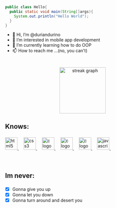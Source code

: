 
```Java
public class Hello{
  public static void main(String[]args){
    System.out.println("Hello World");
  }
}
```
- 👋 Hi, I’m @duriandurino
- 👀 I’m interested in mobile app development
- 🌱 I’m currently learning how to do OOP
- 📫 How to reach me ...(no, you can't)

###

<br clear="both">

<div align="center">
  <img src="https://streak-stats.demolab.com?user=duriandurino&locale=en&mode=daily&theme=dracula&hide_border=false&border_radius=5&order=3" height="150" alt="streak graph"  />
</div>

<h2 align="left">Knows:</h2>

###

<div align="left">
  <a href="https://www.w3.org/html/" target="_blank" rel="noreferrer"><img src="https://cdn.jsdelivr.net/gh/devicons/devicon/icons/html5/html5-original.svg" height="40" alt="html5 logo"  />  </a>
  <img width="12" /> 
  <a href="https://www.w3schools.com/css/" target="_blank" rel="noreferrer"><img src="https://cdn.jsdelivr.net/gh/devicons/devicon/icons/css3/css3-original.svg" height="40" alt="css3 logo"  /> </a>
  <img width="12" /> 
  <a href="https://www.cprogramming.com/" target="_blank" rel="noreferrer"><img src="https://cdn.jsdelivr.net/gh/devicons/devicon/icons/c/c-original.svg"   height="40" alt="c logo"  /> </a>
  <img width="12" />
  <a href="https://www.java.com/en/" target="_blank" rel="noreferrer"><img src="https://cdn-icons-png.flaticon.com/512/226/226777.png" height="40" alt="c logo"  /> </a>
  <img width="12" />
  <a href="https://www.arduino.cc/" target="_blank" rel="noreferrer"><img src="https://cdn.icon-icons.com/icons2/159/PNG/256/arduino_22429.png" height="40" alt="c logo"  /> </a>
  <img width="12" />
  <a href="https://javascript.info/" target="_blank" rel="noreferrer"><img src="https://cdn.jsdelivr.net/gh/devicons/devicon/icons/javascript/javascript-original.svg" height="40" alt="javascript logo"  /> </a>
  <img width="12" />
</div>

###
<br clear="both">
<h2 align="left">Im never: </h2>

###

- [x] Gonna give you up
- [x] Gonna let you down
- [x] Gonna turn around and desert you
<!---
duriandurino/duriandurino is a ✨ special ✨ repository because its `README.md` (this file) appears on your GitHub profile.
You can click the Preview link to take a look at your changes.
--->
